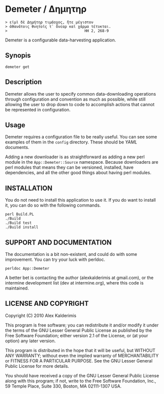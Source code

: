 Demeter / Δημητηρ
==================

    > εἰμὶ δὲ Δημήτηρ τιμάοχος, ἥτε μέγιστον 
    > ἀθανάτοις θνητοῖς τ᾽ ὄνεαρ καὶ χάρμα τέτυκται. 
    >                                   HH 2, 268-9

Demeter is a configurable data-harvesting application.

Synopis
--------

    demeter get

Description
------------

Demeter allows the user to specify common data-downloading
operations through configuration and convention as much as
possible, while still allowing the user to drop down to code
to accomplish actions that cannot be represented in configuration.

Usage
-----

Demeter requires a configuration file to be really useful. You can see
some examples of them in the `config` directory. These should be _YAML_
documents.

Adding a new downloader is as straightforward as adding a new perl module in
the `App::Demeter::Source` namespace. Because downloaders are perl modules
that means they can be versioned, installed, have dependencies, and all
the other good things about having perl modules.

INSTALLATION
---------------

You do not need to install this application to use it. If you do want
to install it, you can do so with the following commands.

	perl Build.PL
	./Build
	./Build test
	./Build install

SUPPORT AND DOCUMENTATION
--------------------------

The documentation is a bit non-existent, and could do with some improvement. You can try
your luck with perldoc.

    perldoc App::Demeter

A better bet is contacting the author (alexkalderimis at gmail.com), or
the intermine development list (dev at intermine.org), where this code is maintained.

LICENSE AND COPYRIGHT
-----------------------

Copyright (C) 2010 Alex Kalderimis

This program is free software; you can redistribute it and/or
modify it under the terms of the GNU Lesser General Public
License as published by the Free Software Foundation; either
version 2.1 of the License, or (at your option) any later version.

This program is distributed in the hope that it will be useful,
but WITHOUT ANY WARRANTY; without even the implied warranty of
MERCHANTABILITY or FITNESS FOR A PARTICULAR PURPOSE.  See the GNU
Lesser General Public License for more details.

You should have received a copy of the GNU Lesser General Public
License along with this program; if not, write to the Free
Software Foundation, Inc., 59 Temple Place, Suite 330, Boston, MA
02111-1307 USA.

